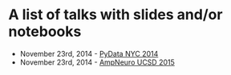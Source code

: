 # A list of talks with slides and/or notebooks

- November 23rd, 2014 - [PyData NYC 2014](http://nbviewer.ipython.org/github/olgabot/pydata2014biodata/blob/master/presentation.ipynb)
- November 23rd, 2014 - [AmpNeuro UCSD 2015](http://nbviewer.jupyter.org/format/slides/gist/olgabot/ba6970fbfa2babd79f55#/)
